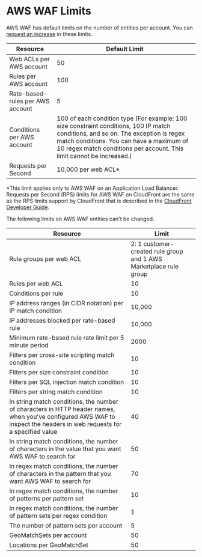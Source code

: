# AWS WAF Limits<a name="limits"></a>

AWS WAF has default limits on the number of entities per account\. You can [request an increase](https://console.aws.amazon.com/support/home#/case/create?issueType=service-limit-increase&limitType=service-code-waf) in these limits\.


| Resource | Default Limit | 
| --- | --- | 
| Web ACLs per AWS account | 50 | 
| Rules per AWS account | 100 | 
| Rate\-based\-rules per AWS account | 5 | 
| Conditions per AWS account | 100 of each condition type \(For example: 100 size constraint conditions, 100 IP match conditions, and so on\. The exception is regex match conditions\. You can have a maximum of 10 regex match conditions per account\. This limit cannot be increased\.\) | 
| Requests per Second | 10,000 per web ACL\* | 

\*This limit applies only to AWS WAF on an Application Load Balancer\. Requests per Second \(RPS\) limits for AWS WAF on CloudFront are the same as the RPS limits support by CloudFront that is described in the [CloudFront Developer Guide](http://docs.aws.amazon.com/AmazonCloudFront/latest/DeveloperGuide/cloudfront-limits.html)\.

The following limits on AWS WAF entities can't be changed\.


| Resource | Limit | 
| --- | --- | 
| Rule groups per web ACL | 2: 1 customer\-created rule group and 1 AWS Marketplace rule group | 
| Rules per web ACL | 10 | 
| Conditions per rule | 10 | 
| IP address ranges \(in CIDR notation\) per IP match condition | 10,000 | 
| IP addresses blocked per rate\-based rule | 10,000 | 
| Minimum rate\-based rule rate limit per 5 minute period | 2000 | 
| Filters per cross\-site scripting match condition | 10 | 
| Filters per size constraint condition | 10 | 
| Filters per SQL injection match condition | 10 | 
| Filters per string match condition | 10 | 
| In string match conditions, the number of characters in HTTP header names, when you've configured AWS WAF to inspect the headers in web requests for a specified value | 40 | 
| In string match conditions, the number of characters in the value that you want AWS WAF to search for | 50 | 
| In regex match conditions, the number of characters in the pattern that you want AWS WAF to search for | 70 | 
| In regex match conditions, the number of patterns per pattern set | 10 | 
| In regex match conditions, the number of pattern sets per regex condition | 1 | 
| The number of pattern sets per account | 5 | 
| GeoMatchSets per account | 50 | 
| Locations per GeoMatchSet | 50 | 